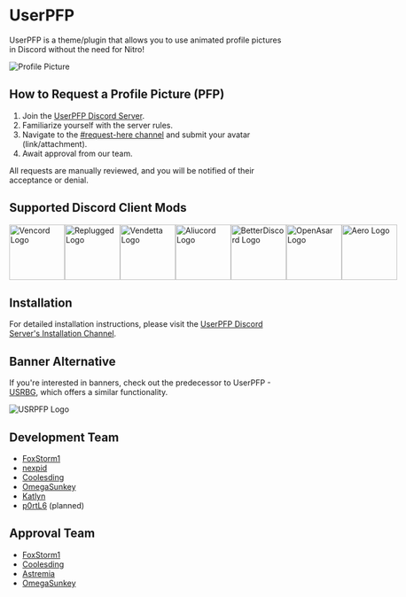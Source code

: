 # UserPFP

UserPFP is a theme/plugin that allows you to use animated profile pictures in Discord without the need for Nitro!

![Profile Picture](https://i.ibb.co/M1zw6C1/image-2023-10-15-150534630.jpg)

## How to Request a Profile Picture (PFP)

1. Join the [UserPFP Discord Server](https://dsc.gg/UserPFP).
2. Familiarize yourself with the server rules.
3. Navigate to the [#request-here channel](https://discord.com/channels/1129784704267210844/1162800344603037856) and submit your avatar (link/attachment).
4. Await approval from our team.

All requests are manually reviewed, and you will be notified of their acceptance or denial.

## Supported Discord Client Mods

<div style="display: flex; justify-content: space-between;">
    <a href="https://vencord.dev/"><img src="https://i.ibb.co/r7T3twT/cbghhgpcnddeihccjmnadmkaejncjndb-logo.webp" alt="Vencord Logo" width="100"/></a>
    <a href="https://replugged.dev/"><img src="https://i.ibb.co/6mdQKcH/109933208-s-200-v-4.png" alt="Replugged Logo" width="100"/></a>
    <a href="https://vendetta.rocks/"><img src="https://i.ibb.co/vQFh0dy/112445065-s-280-v-4.png" alt="Vendetta Logo" width="100"/></a>
    <a href="https://aliucord.com/"><img src="https://i.ibb.co/n1d4bjS/68747470733a2f2f692e6962622e636f2f567152307a36582f37383838313432322e706e67.png" alt="Aliucord Logo" width="100"/></a>
    <a href="https://betterdiscord.app/"><img src="https://betterdiscord.app/resources/branding/logo_solid.png" alt="BetterDiscord Logo" width="100"/></a>
    <a href="https://openasar.dev/"><img src="https://goosemod.com/img/logo.jpg" alt="OpenAsar Logo" width="100"/></a>
    <a href="https://aero.icu/"><img src="https://i.ibb.co/vVGLRct/Transparent.png" alt="Aero Logo" width="100"/></a>
</div>

## Installation

For detailed installation instructions, please visit the [UserPFP Discord Server's Installation Channel](https://discord.com/channels/1129784704267210844/1158831661832745030).

## Banner Alternative

If you're interested in banners, check out the predecessor to UserPFP - [USRBG](https://github.com/Discord-Custom-Covers/usrbg), which offers a similar functionality.

![USRPFP Logo](https://i.imgur.com/HaFW8J6.png)

## Development Team

- [FoxStorm1](https://github.com/Yeetov)
- [nexpid](https://github.com/nexpid)
- [Coolesding](https://github.com/coolesding)
- [OmegaSunkey](https://github.com/OmegaSunkey)
- [Katlyn](https://github.com/katlyn)
- [p0rtL6](https://github.com/p0rtL6) (planned)

## Approval Team

- [FoxStorm1](https://github.com/Yeetov)
- [Coolesding](https://github.com/coolesding)
- [Astremia](https://github.com/Astremia)
- [OmegaSunkey](https://github.com/OmegaSunkey)
